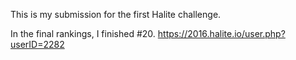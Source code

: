 This is my submission for the first Halite challenge. 

In the final rankings, I finished #20. https://2016.halite.io/user.php?userID=2282

